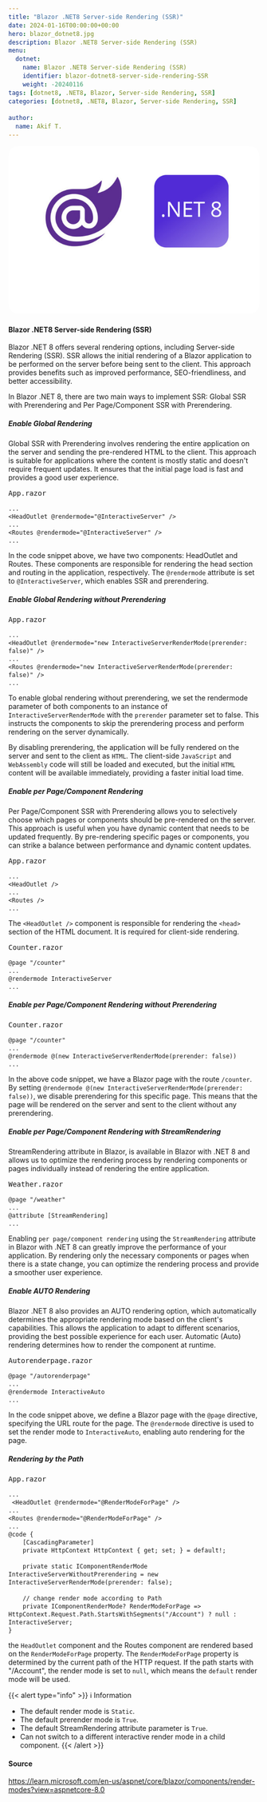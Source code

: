 ```yaml
---
title: "Blazor .NET8 Server-side Rendering (SSR)"
date: 2024-01-16T00:00:00+00:00
hero: blazor_dotnet8.jpg
description: Blazor .NET8 Server-side Rendering (SSR)
menu:
  dotnet:
    name: Blazor .NET8 Server-side Rendering (SSR)
    identifier: blazor-dotnet8-server-side-rendering-SSR
    weight: -20240116
tags: [dotnet8, .NET8, Blazor, Server-side Rendering, SSR]
categories: [dotnet8, .NET8, Blazor, Server-side Rendering, SSR]

author:
  name: Akif T.
---
```


<p style="text-align: center;">
<img src="blazor_dotnet8.jpg" alt="blazor_dotnet8" title="blazor_dotnet8" style="border-radius: 20px;"><br>
<p>

#### **Blazor .NET8 Server-side Rendering (SSR)**
Blazor .NET 8 offers several rendering options, including Server-side Rendering (SSR). SSR allows the initial rendering of a Blazor application to be performed on the server before being sent to the client. This approach provides benefits such as improved performance, SEO-friendliness, and better accessibility.

In Blazor .NET 8, there are two main ways to implement SSR: Global SSR with Prerendering and Per Page/Component SSR with Prerendering.

##### **Enable Global Rendering**
Global SSR with Prerendering involves rendering the entire application on the server and sending the pre-rendered HTML to the client. This approach is suitable for applications where the content is mostly static and doesn't require frequent updates. It ensures that the initial page load is fast and provides a good user experience.

<kbd>App.razor</kbd>
```
...
<HeadOutlet @rendermode="@InteractiveServer" />
...
<Routes @rendermode="@InteractiveServer" />
...
```
In the code snippet above, we have two components: HeadOutlet and Routes. These components are responsible for rendering the head section and routing in the application, respectively. The ```@rendermode``` attribute is set to ```@InteractiveServer```, which enables SSR and prerendering.

##### **Enable Global Rendering without Prerendering**

<kbd>App.razor</kbd>
```
...
<HeadOutlet @rendermode="new InteractiveServerRenderMode(prerender: false)" />
...
<Routes @rendermode="new InteractiveServerRenderMode(prerender: false)" />
...	
```
To enable global rendering without prerendering, we set the rendermode parameter of both components to an instance of ```InteractiveServerRenderMode``` with the ```prerender``` parameter set to false. This instructs the components to skip the prerendering process and perform rendering on the server dynamically.

By disabling prerendering, the application will be fully rendered on the server and sent to the client as ```HTML```. The client-side ```JavaScript``` and ```WebAssembly``` code will still be loaded and executed, but the initial ```HTML``` content will be available immediately, providing a faster initial load time.

##### **Enable per Page/Component Rendering**
Per Page/Component SSR with Prerendering allows you to selectively choose which pages or components should be pre-rendered on the server. This approach is useful when you have dynamic content that needs to be updated frequently. By pre-rendering specific pages or components, you can strike a balance between performance and dynamic content updates.

<kbd>App.razor</kbd>
```
...
<HeadOutlet />
...
<Routes />
...
```
The ```<HeadOutlet />``` component is responsible for rendering the ```<head>``` section of the HTML document. It is required for client-side rendering.

<kbd>Counter.razor</kbd>
```
@page "/counter"
...
@rendermode InteractiveServer
...
```
	
##### **Enable per Page/Component Rendering without Prerendering**

<kbd>Counter.razor</kbd>
```
@page "/counter"
...
@rendermode @(new InteractiveServerRenderMode(prerender: false))
...
```
In the above code snippet, we have a Blazor page with the route ```/counter```. By setting ```@rendermode @(new InteractiveServerRenderMode(prerender: false))```, we disable prerendering for this specific page. This means that the page will be rendered on the server and sent to the client without any prerendering.

##### **Enable per Page/Component Rendering with StreamRendering**
StreamRendering attribute in Blazor, is available in Blazor with .NET 8 and allows us to optimize the rendering process by rendering components or pages individually instead of rendering the entire application.

<kbd>Weather.razor</kbd>
```
@page "/weather"
...
@attribute [StreamRendering]
...
```
Enabling ```per page/component rendering``` using the ```StreamRendering``` attribute in Blazor with .NET 8 can greatly improve the performance of your application. By rendering only the necessary components or pages when there is a state change, you can optimize the rendering process and provide a smoother user experience.

##### **Enable AUTO Rendering**
Blazor .NET 8 also provides an AUTO rendering option, which automatically determines the appropriate rendering mode based on the client's capabilities. This allows the application to adapt to different scenarios, providing the best possible experience for each user. Automatic (Auto) rendering determines how to render the component at runtime.

<kbd>Autorenderpage.razor</kbd>
```
@page "/autorenderpage"
...
@rendermode InteractiveAuto
...			
```
In the code snippet above, we define a Blazor page with the ```@page``` directive, specifying the URL route for the page. The ```@rendermode``` directive is used to set the render mode to ```InteractiveAuto```, enabling auto rendering for the page.

##### **Rendering by the Path**

<kbd>App.razor</kbd>
```
...
 <HeadOutlet @rendermode="@RenderModeForPage" />
...
<Routes @rendermode="@RenderModeForPage" />
...
@code {
	[CascadingParameter]
	private HttpContext HttpContext { get; set; } = default!;

	private static IComponentRenderMode InteractiveServerWithoutPrerendering = new InteractiveServerRenderMode(prerender: false);

	// change render mode according to Path
	private IComponentRenderMode? RenderModeForPage => HttpContext.Request.Path.StartsWithSegments("/Account") ? null : InteractiveServer;
}
```
the ```HeadOutlet``` component and the Routes component are rendered based on the ```RenderModeForPage``` property. The ```RenderModeForPage``` property is determined by the current path of the HTTP request. If the path starts with "/Account", the render mode is set to ```null```, which means the ```default``` render mode will be used.

{{< alert type="info" >}}
ℹ️ Information
- The default render mode is ```Static```.
- The default prerender mode is ```True```.
- The default StreamRendering attribute parameter is ```True```.
- Can not switch to a different interactive render mode in a child component.
{{< /alert >}}



#### **Source**
https://learn.microsoft.com/en-us/aspnet/core/blazor/components/render-modes?view=aspnetcore-8.0
